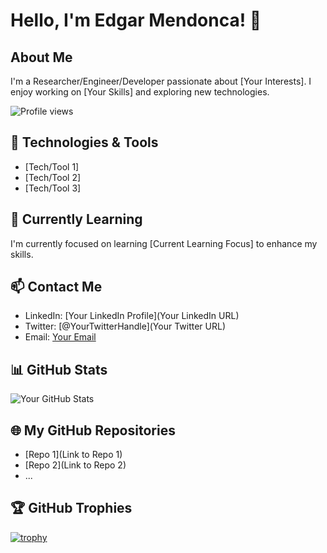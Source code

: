 # Hello, I'm Edgar Mendonca! 👋

## About Me
I'm a Researcher/Engineer/Developer passionate about [Your Interests]. I enjoy working on [Your Skills] and exploring new technologies.

![Profile views](https://profile-counter.glitch.me/Edgar-Mendonca/count.svg)

## 🔧 Technologies & Tools
- [Tech/Tool 1]
- [Tech/Tool 2]
- [Tech/Tool 3]

## 🌱 Currently Learning
I'm currently focused on learning [Current Learning Focus] to enhance my skills.

## 📫 Contact Me
- LinkedIn: [Your LinkedIn Profile](Your LinkedIn URL)
- Twitter: [@YourTwitterHandle](Your Twitter URL)
- Email: [Your Email](mailto:you@example.com)

## 📊 GitHub Stats
![Your GitHub Stats](https://github-readme-stats.vercel.app/api?username=Edgar-Mendonca&show_icons=true&hide=contribs,prs&count_private=true&theme=radical)

## 🌐 My GitHub Repositories
- [Repo 1](Link to Repo 1)
- [Repo 2](Link to Repo 2)
- ...

## 🏆 GitHub Trophies
[![trophy](https://github-profile-trophy.vercel.app/?username=Edgar-Mendonca&theme=darkhub)](https://github.com/ryo-ma/github-profile-trophy)

<!-- Additional sections as needed -->

